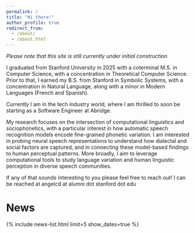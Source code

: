 ```yaml
---
permalink: /
title: "Hi there!"
author_profile: true
redirect_from: 
  - /about/
  - /about.html
---
```

*Please note that this site is still currently under initial construction*

I graduated from Stanford University in 2025 with a coterminal M.S. in Computer Science, with a concentration in Theoretical Computer Science. Prior to that, I earned my B.S. from Stanford in Symbolic Systems, with a concentration in Natural Language, along with a minor in Modern Languages (French and Spanish). 

Currently I am in the tech industry world, where I am thrilled to soon be starting as a Software Engineer at Abridge.

My research focuses on the intersection of computational linguistics and sociophonetics, with a particular interest in how automatic speech recognition models encode fine-grained phonetic variation. I am interested in probing neural speech representations to understand how dialectal and social factors are captured, and in connecting these model-based findings to human perceptual patterns. More broadly, I aim to leverage computational tools to study language variation and human linguistic perception in diverse speech communities.

If any of that sounds interesting to you please feel free to reach out! I can be reached at angelcd at alumni dot stanford dot edu

News
======

{% include news-list.html limit=5 show_dates=true %}